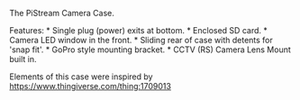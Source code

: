 The PiStream Camera Case.

Features:
    * Single plug (power) exits at bottom.
    * Enclosed SD card.
    * Camera LED window in the front.
    * Sliding rear of case with detents for 'snap fit'.
    * GoPro style mounting bracket.
    * CCTV (RS) Camera Lens Mount built in.

Elements of this case were inspired by https://www.thingiverse.com/thing:1709013


